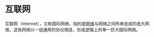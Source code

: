 # 互联网

互联网（internet），又称国际网络，指的是[网络](https://baike.baidu.com/item/%E7%BD%91%E7%BB%9C/143243)与网络之间所串连成的庞大网络，这些网络以一组通用的协议相连，形成逻辑上的单一巨大国际网络。


